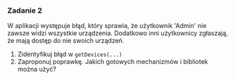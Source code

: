 ### Zadanie 2
W aplikacji występuje błąd, który sprawia, że użytkownik 'Admin' nie zawsze widzi wszystkie urządzenia.
Dodatkowo inni użytkownicy zgłaszają, że mają dostęp do nie swoich urządzeń.

1. Zidentyfikuj błąd w `getDevices(...)`
2. Zaproponuj poprawkę. Jakich gotowych mechanizmów i bibliotek można użyć?


